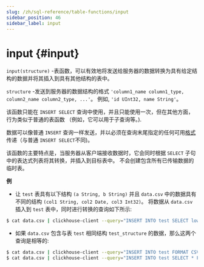 ```yaml
---
slug: /zh/sql-reference/table-functions/input
sidebar_position: 46
sidebar_label: input
---
```


# input {#input}

`input(structure)` -表函数，可以有效地将发送给服务器的数据转换为具有给定结构的数据并将其插入到具有其他结构的表中。

`structure` -发送到服务器的数据结构的格式 `'column1_name column1_type, column2_name column2_type, ...'`。
例如, `'id UInt32, name String'`。

该函数只能在 `INSERT SELECT` 查询中使用，并且只能使用一次，但在其他方面，行为类似于普通的表函数
（例如，它可以用于子查询等。).

数据可以像普通 `INSERT` 查询一样发送，并以必须在查询末尾指定的任何可用[格式](/sql-reference/formats)
传递（与普通 `INSERT SELECT`不同)。

该函数的主要特点是，当服务器从客户端接收数据时，它会同时根据 `SELECT` 子句中的表达式列表将其转换，并插入到目标表中。
不会创建包含所有已传输数据的临时表。

**例**

-   让 `test` 表具有以下结构 `(a String, b String)`
    并且 `data.csv` 中的数据具有不同的结构 `(col1 String, col2 Date, col3 Int32)`。
    将数据从 `data.csv` 插入到 `test` 表中，同时进行转换的查询如下所示:

<!-- -->

``` bash
$ cat data.csv | clickhouse-client --query="INSERT INTO test SELECT lower(col1), col3 * col3 FROM input('col1 String, col2 Date, col3 Int32') FORMAT CSV";
```

-   如果 `data.csv` 包含与表 `test` 相同结构 `test_structure` 的数据，那么这两个查询是相等的:

<!-- -->

``` bash
$ cat data.csv | clickhouse-client --query="INSERT INTO test FORMAT CSV"
$ cat data.csv | clickhouse-client --query="INSERT INTO test SELECT * FROM input('test_structure') FORMAT CSV"
```
